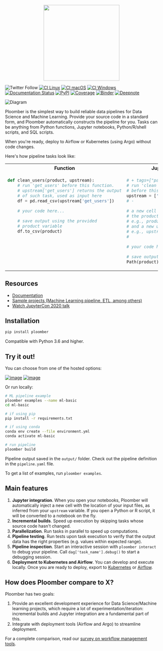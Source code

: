 <p align="center" width="100%">
  <img src="https://ploomber.io/ploomber-logo.png" height="250">
</p>

![Twitter Follow](https://img.shields.io/twitter/follow/edublancas?label=Follow&style=social)
[![CI Linux](https://github.com/ploomber/ploomber/workflows/CI%20Linux/badge.svg)](https://github.com/ploomber/ploomber/workflows/CI%20Linux/badge.svg)
[![CI macOS](https://github.com/ploomber/ploomber/workflows/CI%20macOS/badge.svg)](https://github.com/ploomber/ploomber/workflows/CI%20macOS/badge.svg)
[![CI Windows](https://github.com/ploomber/ploomber/workflows/CI%20Windows/badge.svg)](https://github.com/ploomber/ploomber/workflows/CI%20Windows/badge.svg)
[![Documentation Status](https://readthedocs.org/projects/ploomber/badge/?version=latest)](https://ploomber.readthedocs.io/en/latest/?badge=latest)
[![PyPI](https://badge.fury.io/py/ploomber.svg)](https://badge.fury.io/py/ploomber)
[![Coverage](https://coveralls.io/repos/github/ploomber/ploomber/badge.svg?branch=master)](https://coveralls.io/github/ploomber/ploomber?branch=master)
[![Binder](https://mybinder.org/badge_logo.svg)](https://mybinder.org/v2/gh/ploomber/binder-env/main?urlpath=git-pull%3Frepo%3Dhttps%253A%252F%252Fgithub.com%252Fploomber%252Fprojects%26urlpath%3Dlab%252Ftree%252Fprojects%252Fspec-api-python%252FREADME.ipynb%26branch%3Dmaster)
[![Deepnote](https://deepnote.com/buttons/launch-in-deepnote-small.svg)](https://deepnote.com/launch?template=deepnote&url=https://github.com/ploomber/projects/blob/master/spec-api-python/README.ipynb)


![Diagram](https://ploomber.io/main-diagram.png)

Ploomber is the simplest way to build reliable data pipelines for Data
Science and Machine Learning. Provide your source code in a standard
form, and Ploomber automatically constructs the pipeline for you.
Tasks can be anything from Python functions, Jupyter notebooks,
Python/R/shell scripts, and SQL scripts.

When you're ready, deploy to Airflow or Kubernetes (using Argo) without code changes.

Here's how pipeline tasks look like:

<table>

<tr>
<th>Function</th>
<th>Jupyter notebook or Python script</th>
<th>SQL script</th>
<th>Pipeline declaration</th>
</tr>

<tr>

<td valign="top">

```python
def clean_users(product, upstream):
    # run 'get_users' before this function.
    # upstream['get_users'] returns the output
    # of such task, used as input here
    df = pd.read_csv(upstream['get_users'])

    # your code here...

    # save output using the provided
    # product variable
    df.to_csv(product)
```
</td>

<td valign="top">

```python
# + tags=["parameters"]
# run 'clean users' and 'clean_activity'
# before this script/notebook
upstream = ['clean_users', 'clean_activity']
# -

# a new cell is injected here with
# the product variable
# e.g., product = '/path/output.csv'
# and a new upstream variable:
# e.g., upstream = {'clean_users': '/path/...'
#                   'clean_activity': '/another/...'}

# your code here...

# save output using the provided product variable
Path(product).write_bytes(pickle.dumps(model))
```
</td>

<td valign="top">

```sql
-- {{product}} is replaced by the table name
CREATE TABLE AS {{product}}
/*
run 'raw_data' before this task. Replace
{{upstream['raw_data']}} with table name
at runtime
*/
SELECT * FROM {{upstream['raw_data']}}
```
</td>


<td valign="top">

```yaml
tasks:
  # function
  - source: functions.clean_users
    product: output/users-clean.csv

  # python script (or notebook)
  - source: notebooks/model-template.py
    product:
      model: output/model.pickle
      nb: output/model-evaluation.html
  
  # sql script
  - source: scripts/some_script.sql
    product: [schema, name, table]
    client: db.get_client
```

</td>

</tr>

</table>

## Resources

* [Documentation](https://ploomber.readthedocs.io/)
* [Sample projects (Machine Learning pipeline, ETL, among others)](https://github.com/ploomber/projects)
* [Watch JupyterCon 2020 talk](https://www.youtube.com/watch?v=M6mtgPfsA3M)

## Installation

```sh
pip install ploomber
```

Compatible with Python 3.6 and higher.

## Try it out!

You can choose from one of the hosted options:

[![image](https://mybinder.org/badge_logo.svg)](https://mybinder.org/v2/gh/ploomber/binder-env/main?urlpath=git-pull%3Frepo%3Dhttps%253A%252F%252Fgithub.com%252Fploomber%252Fprojects%26urlpath%3Dlab%252Ftree%252Fprojects%252Fspec-api-python%252FREADME.ipynb%26branch%3Dmaster)
[![image](https://deepnote.com/buttons/launch-in-deepnote-small.svg)](https://deepnote.com/launch?template=deepnote&url=https://github.com/ploomber/projects/blob/master/spec-api-python/README.ipynb)

Or run locally:

```sh
# ML pipeline example
ploomber examples --name ml-basic
cd ml-basic

# if using pip
pip install -r requirements.txt

# if using conda
conda env create --file environment.yml
conda activate ml-basic

# run pipeline
ploomber build
```

Pipeline output saved in the `output/` folder. Check out the pipeline definition
in the `pipeline.yaml` file.

To get a list of examples, run `ploomber examples`.

## Main features

1.  **Jupyter integration**. When you open your notebooks, Ploomber will
    automatically inject a new cell with the location of your input
    files, as inferred from your `upstream` variable. If you open a
    Python or R script, it will be converted to a notebook on the fly.
2.  **Incremental builds**. Speed up execution by skipping tasks whose
    source code hasn't changed.
3.  **Parallelization**. Run tasks in parallel to speed up computations.
4.  **Pipeline testing**. Run tests upon task execution to verify that
    the output data has the right properties (e.g. values within
    expected range).
5.  **Pipeline inspection**. Start an interactive session with
    `ploomber interact` to debug your pipeline. Call
    `dag['task_name'].debug()` to start a debugging session.
6.  **Deployment to Kubernetes and Airflow**. You can develop
    and execute locally. Once you are ready to deploy, export to
    [Kubernetes](https://soopervisor.readthedocs.io/en/stable/kubernetes.html) or [Airflow](https://soopervisor.readthedocs.io/en/stable/airflow.html).


## How does Ploomber compare to X?

Ploomber has two goals:

1. Provide an excellent development experience for
Data Science/Machine learning projects, which require a lot of
experimentation/iteration: incremental builds and Jupyter integration are
a fundamental part of this.
2. Integrate with deployment tools (Airflow and Argo) to streamline deployment.

For a complete comparison, read our
[survey on workflow management tools](https://ploomber.io/posts/survey/).
